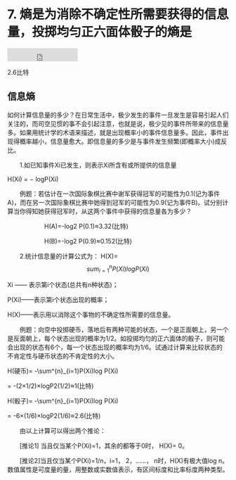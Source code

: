 # 7. 熵是为消除不确定性所需要获得的信息量，投掷均匀正六面体骰子的熵是

<iframe src="https://ghbtns.com/github-btn.html?user=geektutu&repo=interview-questions&type=star&count=true&size=large" frameborder="0" scrolling="0" width="160px" height="30px"></iframe>

2.6比特


## 信息熵


如何计算信息量的多少？在日常生活中，极少发生的事件一旦发生是容易引起人们关注的，而司空见惯的事不会引起注意，也就是说，极少见的事件所带来的信息量多。如果用统计学的术语来描述，就是出现概率小的事件信息量多。因此，事件出现得概率越小，信息量愈大。即信息量的多少是与事件发生频繁(即概率大小)成反比。  

　　1.如已知事件Xi已发生，则表示Xi所含有或所提供的信息量  


H(Xi) = − logP(Xi)

　　例题：若估计在一次国际象棋比赛中谢军获得冠军的可能性为0.1(记为事件A)，而在另一次国际象棋比赛中她得到冠军的可能性为0.9(记为事件B)。试分别计算当你得知她获得冠军时，从这两个事件中获得的信息量各为多少？

　　　　　　H(A)=-log2 P(0.1)≈3.32(比特)

　　　　　　H(B)=-log2 P(0.9)≈0.152(比特)

　　2.统计信息量的计算公式为：
H(X)=$$sum^{n}_{i=1}P(Xi)log P(Xi)$$

Xi —— 表示第i个状态(总共有n种状态)；

P(Xi)——表示第i个状态出现的概率；

H(X)——表示用以消除这个事物的不确定性所需要的信息量。

　　例题：向空中投掷硬币，落地后有两种可能的状态，一个是正面朝上，另一个是反面朝上，每个状态出现的概率为1/2。如投掷均匀的正六面体的骰子，则可能会出现的状态有6个，每一个状态出现的概率均为1/6。试通过计算来比较状态的不肯定性与硬币状态的不肯定性的大小。

H(硬币)= -\sum^{n}_{i=1}P(Xi)log P(Xi)

= -(2×1/2)×logP2(1/2)≈1(比特)

H(骰子)= -\sum^{n}_{i=1}P(Xi)log P(Xi)

= -6×(1/6)×logP2(1/6)≈2.6(比特)

　　由以上计算可以得出两个推论：

　　[推论1] 当且仅当某个P(Xi)=1，其余的都等于0时， H(X)= 0。

　　[推论2]当且仅当某个P(Xi)=1/n，i=1， 2，……， n时，H(X)有极大值log n。
数值属性是可度量的量，用整数或实数值表示，有区间标度和比率标度两种类型。





